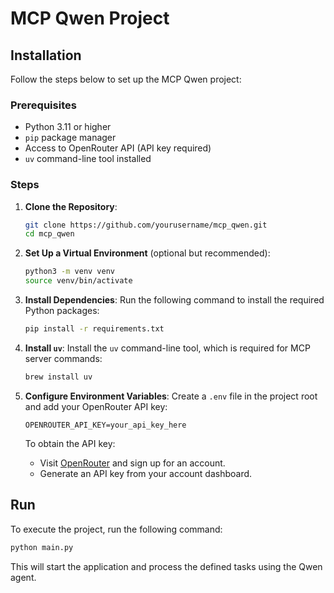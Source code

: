 # MCP Qwen Project

## Installation

Follow the steps below to set up the MCP Qwen project:

### Prerequisites
- Python 3.11 or higher
- `pip` package manager
- Access to OpenRouter API (API key required)
- `uv` command-line tool installed

### Steps

1. **Clone the Repository**:
   ```bash
   git clone https://github.com/yourusername/mcp_qwen.git
   cd mcp_qwen
   ```

2. **Set Up a Virtual Environment** (optional but recommended):
   ```bash
   python3 -m venv venv
   source venv/bin/activate
   ```

3. **Install Dependencies**:
   Run the following command to install the required Python packages:
   ```bash
   pip install -r requirements.txt
   ```

4. **Install `uv`**:
   Install the `uv` command-line tool, which is required for MCP server commands:
   ```bash
   brew install uv
   ```

5. **Configure Environment Variables**:
   Create a `.env` file in the project root and add your OpenRouter API key:
   ```env
   OPENROUTER_API_KEY=your_api_key_here
   ```

   To obtain the API key:
   - Visit [OpenRouter](https://openrouter.ai/) and sign up for an account.
   - Generate an API key from your account dashboard.

## Run

To execute the project, run the following command:
```bash
python main.py
```

This will start the application and process the defined tasks using the Qwen agent.